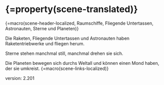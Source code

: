 # {=property(scene-translated)}

{=macro(scene-header-localized, Raumschiffe, Fliegende Untertassen, Astronauten, Sterne und Planeten)}

Die Raketen, Fliegende Untertassen und Astronauten haben Raketentriebwerke und fliegen herum.

Sterne stehen manchmal still, manchmal drehen sie sich.

Die Planeten bewegen sich durchs Weltall und können einen Mond haben, der sie umkreist.
{=macro(scene-links-localized)}


version: 2.201
